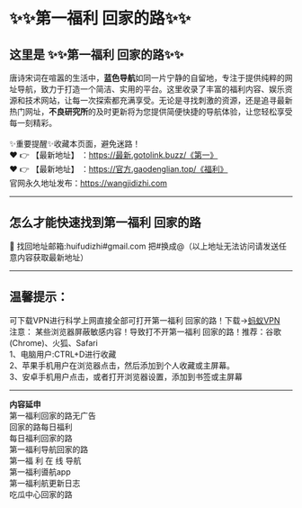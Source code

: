 # :sparkles::sparkles:第一福利 回家的路:sparkles::sparkles:
## 这里是 **:sparkles::sparkles:第一福利 回家的路:sparkles::sparkles:**<br>
唐诗宋词在喧嚣的生活中，**蓝色导航**如同一片宁静的自留地，专注于提供纯粹的网址导航，致力于打造一个简洁、实用的平台。这里收录了丰富的福利内容、娱乐资源和技术网站，让每一次探索都充满享受。无论是寻找刺激的资源，还是追寻最新热门网址，**不良研究所**的及时更新将为您提供简便快捷的导航体验，让您轻松享受每一刻精彩。<br><br>
✨重要提醒✨收藏本页面，避免迷路！<br>
❤️ 👉 【最新地址】 ：https://最新.gotolink.buzz/《第一》<br>
❤️ 👉 【最新地址】 ：https://官方.gaodenglian.top/《福利》<br>
官网永久地址发布：https://wangjidizhi.com<br>

---
## **怎么才能快速找到第一福利 回家的路**<br>

📧 找回地址邮箱:huifudizhi#gmail.com 把#换成@（以上地址无法访问请发送任意内容获取最新地址）<br>

---
## 温馨提示：
可下载VPN进行科学上网直接全部可打开第一福利 回家的路！下载→<a href="https://57b.barrtaq.cc/c-21265/a-bS5rc" target="_blank">蚂蚁VPN</a><br>
注意： 某些浏览器屏蔽敏感内容！导致打不开第一福利 回家的路！推荐：谷歌(Chrome)、火狐、Safari<br>
1、电脑用户:CTRL+D进行收藏<br>
2、苹果手机用户在浏览器点击，然后添加到个人收藏或主屏幕。<br>
3、安卓手机用户点击，或者打开浏览器设置，添加到书签或主屏幕

---
**内容延申**<br>
第一福利回家的路无广告<br>
回家的路每日福利<br>
每日福利回家的路<br>
第一福利导航回家的路<br>
第一福 利 在 线 导航<br>
第一福利噵航app<br>
第一福利航更新日志<br>
吃瓜中心回家的路<br>
 
